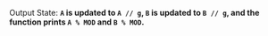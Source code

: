 Output State: **`A` is updated to `A // g`, `B` is updated to `B // g`, and the function prints `A % MOD` and `B % MOD`.**